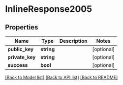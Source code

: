 # InlineResponse2005

## Properties
Name | Type | Description | Notes
------------ | ------------- | ------------- | -------------
**public_key** | **string** |  | [optional] 
**private_key** | **string** |  | [optional] 
**success** | **bool** |  | [optional] 

[[Back to Model list]](../../README.md#documentation-for-models) [[Back to API list]](../../README.md#documentation-for-api-endpoints) [[Back to README]](../../README.md)

